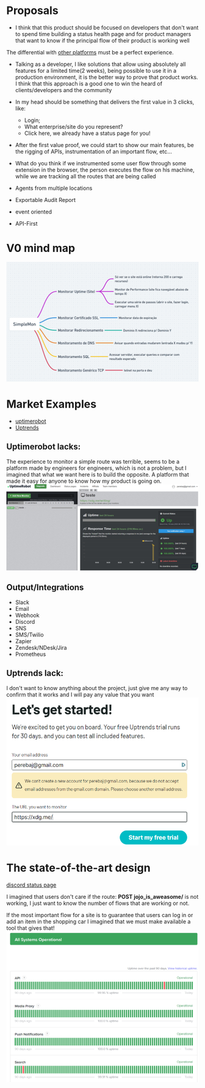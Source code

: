 


# Proposals

- I think that this product should be focused on developers that don't want to spend time building a status health page and for product managers that want to know if the principal flow of their product is working well

The differential with [other platforms](#market-examples) must be a perfect experience.


- Talking as a developer, I like solutions that allow using absolutely all features for a limited time(2 weeks), being possible to use it in a production environment, it is the better way to prove that product works. I think that this approach is a good one to win the heard of clients/developers and the community


- In my head should be something that delivers the first value in 3 clicks, like:
    - Login;
    - What enterprise/site do you represent?
    - Click here, we already have a status page for you!


- After the first value proof, we could start to show our main features, be the rigging of APIs, instrumentation of an important flow, etc...


- What do you think if we instrumented some user flow through some extension in the browser, the person executes the flow on his machine, while we are tracking all the routes that are being called

- Agents from multiple locations

- Exportable Audit Report

- event oriented

- API-First


# V0 mind map

![Alt text](image-3.png)

# Market Examples

- [uptimerobot](https://uptimerobot.com/)
- [Uptrends](https://www.uptrends.com/)

## Uptimerobot lacks:

The experience to monitor a simple route was terrible, seems to be a platform made by engineers for engineers, which is not a problem, but I imagined that what we want here is to build the opposite. A platform that made it easy for anyone to know how my product is going on.
![Alt text](image-1.png)

## Output/Integrations

- Slack
- Email
- Webhook
- Discord
- SNS
- SMS/Twilio
- Zapier
- Zendesk/NDesk/Jira
- Prometheus


## Uptrends lack:
I don't want to know anything about the project, just give me any way to confirm that it works and I will pay any value that you want
![Alt text](image.png)

# The state-of-the-art design

[discord status page](https://discordstatus.com/)

I imagined that users don't care if the route: **POST jojo_is_aweasome/** is not working, I just want to know the number of flows that are working or not.

If the most important flow for a site is to guarantee that users can log in or add an item in the shopping car I imagined that we must make available a tool that gives that!
![Alt text](image-2.png)